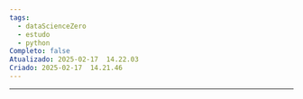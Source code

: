 ```yaml
---
tags:
  - dataScienceZero
  - estudo
  - python
Completo: false
Atualizado: 2025-02-17  14.22.03
Criado: 2025-02-17  14.21.46
---
```

--- 




